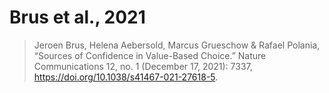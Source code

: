 # Brus et al., 2021

> Jeroen Brus, Helena Aebersold, Marcus Grueschow & Rafael Polania, “Sources of Confidence in Value-Based Choice.” Nature Communications 12, no. 1 (December 17, 2021): 7337, <https://doi.org/10.1038/s41467-021-27618-5>.
